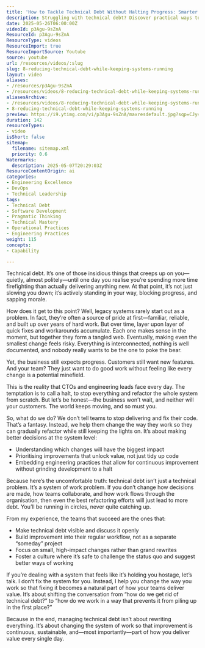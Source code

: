 ```yaml
---
title: 'How to Tackle Technical Debt Without Halting Progress: Smarter Ways to Keep Your Team Moving Forward'
description: Struggling with technical debt? Discover practical ways to tackle legacy systems, boost team morale, and deliver value—without grinding to a halt.
date: 2025-05-26T06:00:00Z
videoId: p3Agu-9sZnA
ResourceId: p3Agu-9sZnA
ResourceType: videos
ResourceImport: true
ResourceImportSource: Youtube
source: youtube
url: /resources/videos/:slug
slug: 8-reducing-technical-debt-while-keeping-systems-running
layout: video
aliases:
- /resources/p3Agu-9sZnA
- /resources/videos/8-reducing-technical-debt-while-keeping-systems-running
aliasesArchive:
- /resources/videos/8-reducing-technical-debt-while-keeping-systems-running
- 8-reducing-technical-debt-while-keeping-systems-running
preview: https://i9.ytimg.com/vi/p3Agu-9sZnA/maxresdefault.jpg?sqp=CJy47sAG&rs=AOn4CLDHQrPLPkg43P5Q18udZAZ6RbpUCg
duration: 142
resourceTypes:
- video
isShort: false
sitemap:
  filename: sitemap.xml
  priority: 0.6
Watermarks:
  description: 2025-05-07T20:29:03Z
ResourceContentOrigin: ai
categories:
- Engineering Excellence
- DevOps
- Technical Leadership
tags:
- Technical Debt
- Software Development
- Pragmatic Thinking
- Technical Mastery
- Operational Practices
- Engineering Practices
weight: 115
concepts:
- Capability

---
```

Technical debt. It’s one of those insidious things that creeps up on you—quietly, almost politely—until one day you realise you’re spending more time firefighting than actually delivering anything new. At that point, it’s not just slowing you down; it’s actively standing in your way, blocking progress, and sapping morale.

How does it get to this point? Well, legacy systems rarely start out as a problem. In fact, they’re often a source of pride at first—familiar, reliable, and built up over years of hard work. But over time, layer upon layer of quick fixes and workarounds accumulate. Each one makes sense in the moment, but together they form a tangled web. Eventually, making even the smallest change feels risky. Everything is interconnected, nothing is well documented, and nobody really wants to be the one to poke the bear.

Yet, the business still expects progress. Customers still want new features. And your team? They just want to do good work without feeling like every change is a potential minefield.

This is the reality that CTOs and engineering leads face every day. The temptation is to call a halt, to stop everything and refactor the whole system from scratch. But let’s be honest—the business won’t wait, and neither will your customers. The world keeps moving, and so must you.

So, what do we do? We don’t tell teams to stop delivering and fix their code. That’s a fantasy. Instead, we help them change the way they work so they can gradually refactor while still keeping the lights on. It’s about making better decisions at the system level:

- Understanding which changes will have the biggest impact
- Prioritising improvements that unlock value, not just tidy up code
- Embedding engineering practices that allow for continuous improvement without grinding development to a halt

Because here’s the uncomfortable truth: technical debt isn’t just a technical problem. It’s a system of work problem. If you don’t change how decisions are made, how teams collaborate, and how work flows through the organisation, then even the best refactoring efforts will just lead to more debt. You’ll be running in circles, never quite catching up.

From my experience, the teams that succeed are the ones that:

- Make technical debt visible and discuss it openly
- Build improvement into their regular workflow, not as a separate “someday” project
- Focus on small, high-impact changes rather than grand rewrites
- Foster a culture where it’s safe to challenge the status quo and suggest better ways of working

If you’re dealing with a system that feels like it’s holding you hostage, let’s talk. I don’t fix the system for you. Instead, I help you change the way you work so that fixing it becomes a natural part of how your teams deliver value. It’s about shifting the conversation from “how do we get rid of technical debt?” to “how do we work in a way that prevents it from piling up in the first place?”

Because in the end, managing technical debt isn’t about rewriting everything. It’s about changing the system of work so that improvement is continuous, sustainable, and—most importantly—part of how you deliver value every single day.
